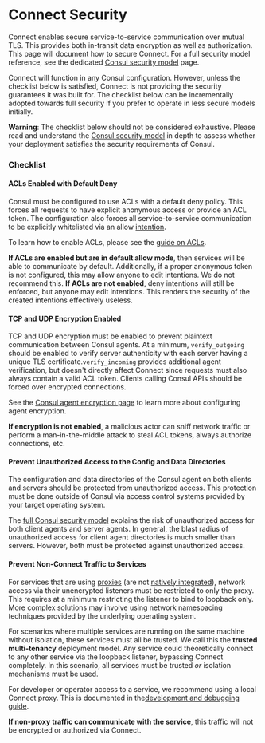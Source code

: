 # Connect Security

Connect enables secure service-to-service communication over mutual TLS. This provides both in-transit data encryption as well as authorization. This page will document how to secure Connect. For a full security model reference, see the dedicated [Consul security model](https://www.consul.io/docs/internals/security.html) page.

Connect will function in any Consul configuration. However, unless the checklist below is satisfied, Connect is not providing the security guarantees it was built for. The checklist below can be incrementally adopted towards full security if you prefer to operate in less secure models initially.

**Warning**: The checklist below should not be considered exhaustive. Please read and understand the [Consul security model](https://www.consul.io/docs/internals/security.html) in depth to assess whether your deployment satisfies the security requirements of Consul.

### Checklist <a id="checklist"></a>

#### ACLs Enabled with Default Deny <a id="acls-enabled-with-default-deny"></a>

Consul must be configured to use ACLs with a default deny policy. This forces all requests to have explicit anonymous access or provide an ACL token. The configuration also forces all service-to-service communication to be explicitly whitelisted via an allow [intention](https://www.consul.io/docs/connect/intentions.html).

To learn how to enable ACLs, please see the [guide on ACLs](https://www.consul.io/docs/guides/acl.html).

**If ACLs are enabled but are in default allow mode**, then services will be able to communicate by default. Additionally, if a proper anonymous token is not configured, this may allow anyone to edit intentions. We do not recommend this. **If ACLs are not enabled**, deny intentions will still be enforced, but anyone may edit intentions. This renders the security of the created intentions effectively useless.

#### TCP and UDP Encryption Enabled <a id="tcp-and-udp-encryption-enabled"></a>

TCP and UDP encryption must be enabled to prevent plaintext communication between Consul agents. At a minimum, `verify_outgoing` should be enabled to verify server authenticity with each server having a unique TLS certificate.`verify_incoming` provides additional agent verification, but doesn't directly affect Connect since requests must also always contain a valid ACL token. Clients calling Consul APIs should be forced over encrypted connections.

See the [Consul agent encryption page](https://www.consul.io/docs/agent/encryption.html) to learn more about configuring agent encryption.

**If encryption is not enabled**, a malicious actor can sniff network traffic or perform a man-in-the-middle attack to steal ACL tokens, always authorize connections, etc.

#### Prevent Unauthorized Access to the Config and Data Directories <a id="prevent-unauthorized-access-to-the-config-and-data-directories"></a>

The configuration and data directories of the Consul agent on both clients and servers should be protected from unauthorized access. This protection must be done outside of Consul via access control systems provided by your target operating system.

The [full Consul security model](https://www.consul.io/docs/internals/security.html) explains the risk of unauthorized access for both client agents and server agents. In general, the blast radius of unauthorized access for client agent directories is much smaller than servers. However, both must be protected against unauthorized access.

#### Prevent Non-Connect Traffic to Services <a id="prevent-non-connect-traffic-to-services"></a>

For services that are using [proxies](https://www.consul.io/docs/connect/proxies.html) \(are not [natively integrated](https://www.consul.io/docs/connect/native.html)\), network access via their unencrypted listeners must be restricted to only the proxy. This requires at a minimum restricting the listener to bind to loopback only. More complex solutions may involve using network namespacing techniques provided by the underlying operating system.

For scenarios where multiple services are running on the same machine without isolation, these services must all be trusted. We call this the **trusted multi-tenancy** deployment model. Any service could theoretically connect to any other service via the loopback listener, bypassing Connect completely. In this scenario, all services must be trusted _or_ isolation mechanisms must be used.

For developer or operator access to a service, we recommend using a local Connect proxy. This is documented in the[development and debugging guide](https://www.consul.io/docs/connect/dev.html).

**If non-proxy traffic can communicate with the service**, this traffic will not be encrypted or authorized via Connect.

